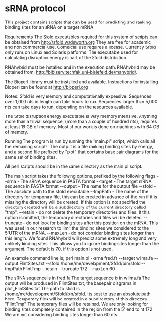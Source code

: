 # sRNA protocol

This project contains scripts that can be used for predicting and ranking binding sites for an sRNA on a target mRNA.

Requirements
The Sfold executables required for this system of scripts can be obtained from http://sfold.wadsworth.org
They are free for academic and non commercial use.  Comercial use requires a license.
Currently Sfold only runs on Linux and Solaris platforms.  The executable used for calculating disruption energy is
part of the Sfold distribution.

RNAhybrid must be installed and in the execution path. RNAhybrid may be obtained from, 
http://bibiserv.techfak.uni-bielefeld.de/rnahybrid/.

The Bioperl library must be installed and available. Instructions for installing Bioperl can be found at http://bioperl.org

Notes:
Sfold is very memory and computationally expensive.  Sequences over 1,000 nts in length can take hours to run.  Sequences
larger than 5,000 nts can take days to run, depending on the resources available.

The Sfold disruption energy executable is very memory intensive.  Anything more than a trivial sequence, (more than a couple of 
hundred nts), requires at least 16 GB of memory.  Most of our work is done on machines with 64 GB of memory.

Running
The program is run by running the "main.pl" script, which calls all the remaining scripts.  The output is a file ranking
binding sites by energy, and a second file prefixed by "plot" that contains base pair diagrams for the same set of binding sites.

All perl scripts should be in the same directory as the main.pl script.  

The main script takes the following options, prefixed by the following flags
  --srna - The sRNA sequence in FASTA format
  --target - The target mRNA sequence in FASTA format
  --output - The name for the output file
  --sfold - The absolute path to the sfold executable
  --tmpPath - The name of the directory for temporary file, this can be created in advance of the run
                 if it is missing the directory will be created.  If this option is not specified
                 the directory created will be a subdirectory of the current directory called "tmp".
  --retain - do not delete the temporary directories and files.  If this option is omitted, the temporary 
                 directories and files will be deleted.
  --truncate - do not look for binding sites after this position on the mRNA.  This was used in our research to limit
                 the binding sites we considered to the 5'UTR of the mRNA.
  --maxLen - do not consider binding sites longer than this length.  We found RNAhybrid will predict some extremely long
                 and very unlikely binding sites.  This allows you to ignore binding sites longer than the argument.  The 
                 default is 70, if this option is not used.
 
An example command line is;
perl main.pl --srna fred.fa --target wilma.fa --output FlintSites.txt --sfold /home/me/development/Sfold/bin/sfold --tmpPath FlintTmp --retain --truncate 172 --maxLen 60

The sRNA sequence is in fred.fa
The target sequence is in wilma.fa
The output will be produced in FlintSites.txt, the basepair diagrams in plot_FlintSites.txt
The path to sfold is /home/me/development/Sfold/bin/sfold.  Its best to use an absolute path here.
Temporary files will be created in a subdirectory of this directory "FlintTmp"
The temporary files will be retained.
We are only looking for binding sites completely contained in the region from the 5' end to nt 172
We are not considering binding sites longer than 60 nts
